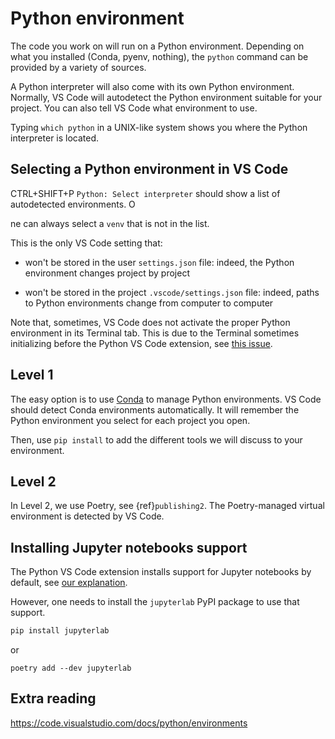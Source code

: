 # Python environment

The code you work on will run on a Python environment. Depending on what you installed
(Conda, pyenv, nothing), the ``python`` command can be provided by a variety of sources.

A Python interpreter will also come with its own Python environment. Normally, VS Code will
autodetect the Python environment suitable for your project. You can also tell VS Code what
environment to use.

Typing ``which python`` in a UNIX-like system shows you where the Python interpreter is located.

## Selecting a Python environment in VS Code

CTRL+SHIFT+P `Python: Select interpreter` should show a list of autodetected environments. O

ne can always select a `venv` that is not in the list.

This is the only VS Code setting that:

- won't be stored in the user `settings.json` file: indeed, the Python environment changes project by project

- won't be stored in the project `.vscode/settings.json` file: indeed, paths to Python environments change from computer to computer

Note that, sometimes, VS Code does not activate the proper Python environment in its Terminal tab.
This is due to the Terminal sometimes initializing before the Python VS Code extension,
see [this issue](https://github.com/microsoft/vscode-python/issues/15318).

## Level 1

The easy option is to use [Conda](https://docs.conda.io/en/latest/) to manage Python environments.
VS Code should detect Conda environments automatically. It will remember the Python environment
you select for each project you open.

Then, use ``pip install`` to add the different tools we will discuss to your environment.

## Level 2

In Level 2, we use Poetry, see {ref}`publishing2`. The Poetry-managed virtual environment is
detected by VS Code.

## Installing Jupyter notebooks support

The Python VS Code extension installs support for Jupyter notebooks by default, see [our explanation](../extensions.md).

However, one needs to install the `jupyterlab` PyPI package to use that support.

```bash
pip install jupyterlab
```

or 

```
poetry add --dev jupyterlab
```


## Extra reading

https://code.visualstudio.com/docs/python/environments


